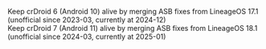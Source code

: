 Keep crDroid 6 (Android 10) alive by merging ASB fixes from LineageOS 17.1 (unofficial since 2023-03, currently at 2024-12)\
Keep crDroid 7 (Android 11) alive by merging ASB fixes from LineageOS 18.1 (unofficial since 2024-03, currently at 2025-01)
